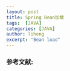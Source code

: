 ```yaml
---
layout: post
title: Spring Bean加载
tags:  [JAVA]
categories: [JAVA]
author: liheng
excerpt: "Bean load"
---
```


### 

### 参考文献:


